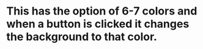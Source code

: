 # This has the option of 6-7 colors and when a button is clicked it changes the background to that color.
